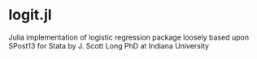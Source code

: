 # logit.jl
Julia implementation of logistic regression package loosely based upon SPost13 for Stata by J. Scott Long PhD at Indiana University
